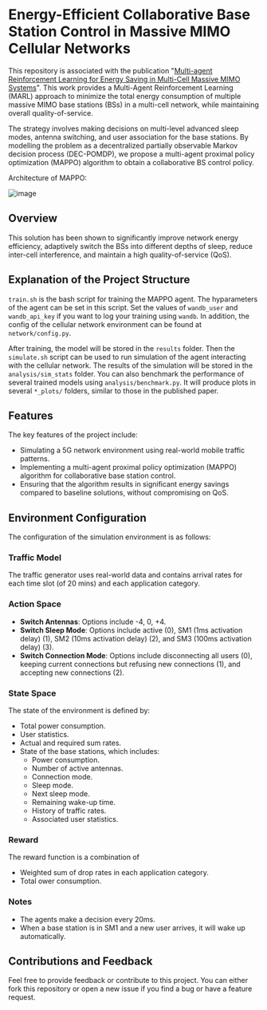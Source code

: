 # Energy-Efficient Collaborative Base Station Control in Massive MIMO Cellular Networks

This repository is associated with the publication "[Multi-agent Reinforcement Learning for Energy Saving in Multi-Cell Massive MIMO Systems](https://ieeexplore.ieee.org/document/10624787)". This work provides a Multi-Agent Reinforcement Learning (MARL) approach to minimize the total energy consumption of multiple massive MIMO base stations (BSs) in a multi-cell network, while maintaining overall quality-of-service.

The strategy involves making decisions on multi-level advanced sleep modes, antenna switching, and user association for the base stations. By modelling the problem as a decentralized partially observable Markov decision process (DEC-POMDP), we propose a multi-agent proximal policy optimization (MAPPO) algorithm to obtain a collaborative BS control policy.

Architecture of MAPPO:

![image](https://github.com/user-attachments/assets/ac157d8b-9629-4fa6-919f-01d38ccc6319)

## Overview

This solution has been shown to significantly improve network energy efficiency, adaptively switch the BSs into different depths of sleep, reduce inter-cell interference, and maintain a high quality-of-service (QoS). 

## Explanation of the Project Structure

`train.sh` is the bash script for training the MAPPO agent. The hyparameters of the agent can be set in this script. Set the values of `wandb_user` and `wandb_api_key` if you want to log your training using `wandb`. In addition, the config of the cellular network environment can be found at `network/config.py`.

After training, the model will be stored in the `results` folder. Then the `simulate.sh` script can be used to run simulation of the agent interacting with the cellular network. The results of the simulation will be stored in the `analysis/sim_stats` folder. You can also benchmark the performance of several trained models using `analysis/benchmark.py`. It will produce plots in several `*_plots/` folders, similar to those in the published paper.

## Features

The key features of the project include:

- Simulating a 5G network environment using real-world mobile traffic patterns.
- Implementing a multi-agent proximal policy optimization (MAPPO) algorithm for collaborative base station control.
- Ensuring that the algorithm results in significant energy savings compared to baseline solutions, without compromising on QoS.

## Environment Configuration

The configuration of the simulation environment is as follows:

### Traffic Model

The traffic generator uses real-world data and contains arrival rates for each time slot (of 20 mins) and each application category.

### Action Space

- **Switch Antennas**: Options include -4, 0, +4.
- **Switch Sleep Mode**: Options include active (0), SM1 (1ms activation delay) (1), SM2 (10ms activation delay) (2), and SM3 (100ms activation delay) (3).
- **Switch Connection Mode**: Options include disconnecting all users (0), keeping current connections but refusing new connections (1), and accepting new connections (2).

### State Space

The state of the environment is defined by:

- Total power consumption.
- User statistics.
- Actual and required sum rates.
- State of the base stations, which includes:
  - Power consumption.
  - Number of active antennas.
  - Connection mode.
  - Sleep mode.
  - Next sleep mode.
  - Remaining wake-up time.
  - History of traffic rates.
  - Associated user statistics.

### Reward

The reward function is a combination of
- Weighted sum of drop rates in each application category.
- Total ower consumption.

### Notes

- The agents make a decision every 20ms.
- When a base station is in SM1 and a new user arrives, it will wake up automatically.

## Contributions and Feedback

Feel free to provide feedback or contribute to this project. You can either fork this repository or open a new issue if you find a bug or have a feature request.
